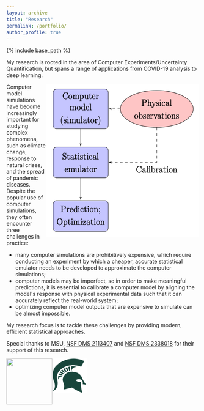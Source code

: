 ```yaml
---
layout: archive
title: "Research"
permalink: /portfolio/
author_profile: true
---
```


{% include base_path %}

My research is rooted in the area of Computer Experiments/Uncertainty Quantification, but spans a range of applications from COVID-19 analysis to deep learning.


<img src='/images/researchroot.png' width="400" height="400" style="float:right">


Computer model simulations have become increasingly important for studying complex phenomena, such as climate change, response to natural crises, and the spread of pandemic diseases. Despite the popular use of computer simulations, they often encounter three challenges in practice:

* many computer simulations are prohibitively expensive, which require conducting an experiment by which a cheaper, accurate statistical emulator needs to be developed to approximate the computer simulations;
* computer models may be imperfect, so in order to make meaningful predictions, it is essential to calibrate a computer model by aligning the model's response with physical experimental data such that it can accurately reflect the real-world system;
* optimizing computer model outputs that are expensive to simulate can be almost impossible.

My research focus is to tackle these challenges by providing modern, efficient statistical approaches.

Special thanks to MSU, [NSF DMS 2113407](https://www.nsf.gov/awardsearch/showAward?AWD_ID=2113407&HistoricalAwards=false) and [NSF DMS 2338018](https://www.nsf.gov/awardsearch/showAward?AWD_ID=2338018) for their support of this research.

<img src='/images/NSF.png' width="120" height="120" style="float:left">
<img src='/images/MSU.png' width="90" height="90" style="float:left">


